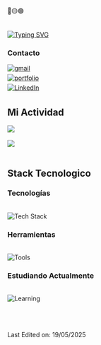 <div>
🔴🟡🟢
  
<br>
<br>
  
  [![Typing SVG](https://readme-typing-svg.herokuapp.com/?lines=Hello,+I'm+Javier!&center=true&color=2AA889)](https://github.com/0re0re0)
  
</div>

<div>

### Contacto
<a href="mailto:cardenas97vga@gmail.com" target="_blank">
<img src=https://img.shields.io/badge/gmail-%23EA4335.svg?style=for-the-badge&logo=gmail&logoColor=white alt=gmail style="margin-bottom: 5px;" />
</a>
<br>
<a href="https://portfoliojaviercp.netlify.app/" target="_blank">
<img src=https://img.shields.io/badge/portfolio-%232AA889.svg?style=for-the-badge&logo=safari&logoColor=white alt=portfolio style="margin-bottom: 5px;" />
</a>
<br>
<a href="https://linkedin.com/in/javiercardenasperdomo97" target="_blank">
  <img src="https://img.shields.io/badge/LinkedIn-%230A66C2.svg?style=for-the-badge&logo=linkedin&logoColor=white" alt="LinkedIn" style="margin-bottom: 5px;" />
</a>
</div>



<div>
  
  ## Mi Actividad

<a href="https://github.com/anuraghazra/github-readme-stats">
  <img align="center" src="https://github-readme-stats.vercel.app/api?username=0re0re0&hide=stars,issues&count_private=true&show_icons=true&theme=gotham&random=1"/>
</a>
<br>
<br>
<a href="https://github.com/anuraghazra/github-readme-stats">
  <img align="center" src="https://github-readme-stats.vercel.app/api/top-langs/?username=0re0re0&layout=compact&theme=gotham&random=1" />
</a>
</div>

<br>

<div>

  ## Stack Tecnologico
  
### Tecnologías
<br>
<div>
  <picture>
  <img src="https://skillicons.dev/icons?i=swift,astro,html,css,js,mongodb,npm" style="pointer-events: none;" alt="Tech Stack"/>
  </picture>
</div>

### Herramientas
<br>
<div>
  <picture>
  <img src="https://skillicons.dev/icons?i=github,figma" style="pointer-events: none;" alt="Tools"/>
  </picture>
</div>

### Estudiando Actualmente
<br>
<div>
  <picture>
  <img src="https://skillicons.dev/icons?i=swift" style="pointer-events: none;" alt="Learning"/>
  </picture>
</div>

</div>

<br>
<br>
<br>

Last Edited on: 19/05/2025
